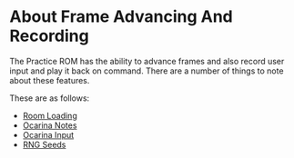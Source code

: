 # About Frame Advancing And Recording

The Practice ROM has the ability to advance frames and also record user
input and play it back on command. There are a number of things to note
about these features.

These are as follows:

* [Room Loading](./frameadvance/roomloading.html)
* [Ocarina Notes](./frameadvance/ocarinanotes.html)
* [Ocarina Input](./frameadvance/ocarinainput.html)
* [RNG Seeds](./frameadvance/rngseeds.html)
